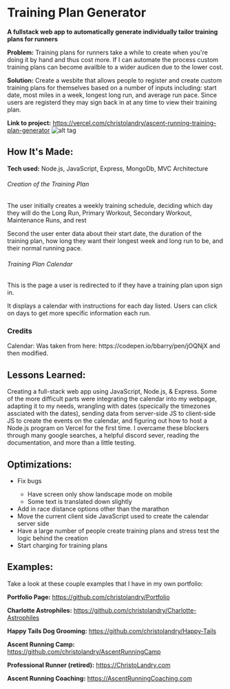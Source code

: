# Training Plan Generator
**A fullstack web app to automatically generate individually tailor training plans for runners**

**Problem:** 
Training plans for runners take a while to create when you're doing it by hand and thus cost more.  If I can automate the process custom training plans can become availble to a wider audicen due to the lower cost.

**Solution:**
Create a wesbite that allows people to register and create custom training plans for themselves based on a number of inputs including: start date, most miles in a week, longest long run, and average run pace.  Since users are registerd they may sign back in at any time to view their training plan.

**Link to project:** https://vercel.com/christolandry/ascent-running-training-plan-generator
![alt tag](trainingPlanGenerator.gif)

## How It's Made:

**Tech used:** Node.js, JavaScript, Express, MongoDb, MVC Architecture

<h6>Creation of the Training Plan</h6>
<p>The user initially creates a weekly training schedule, deciding which day they will do the Long Run, Primary Workout, Secondary Workout, Maintenance Runs, and rest</p>
<p>Second the user enter data about their start date, the duration of the training plan, how long they want their longest week and long run to be, and their normal running pace.</p>
<h6>Training Plan Calendar</h6>
<p>This is the page a user is redirected to if they have a training plan upon sign in.</p>
<p>It displays a calendar with instructions for each day listed.  Users can click on days to get more specific information each run.</p>

### Credits
<p>Calendar: Was taken from here: https://codepen.io/bbarry/pen/jOQNjX and then modified.</p>

## Lessons Learned:

Creating a full-stack web app using JavaScript, Node.js, & Express.  Some of the more difficult parts were integrating the calendar into my webpage, adapting it to my needs, wrangling with dates (specically the timezones assciated with the dates), sending data from server-side JS to client-side JS to create the events on the calendar, and figuring out how to host a Node.js program on Vercel for the first time. I overcame these blockers through many google searches, a helpful discord sever, reading the documentation, and more than a little testing.

## Optimizations:
<ul>
  <li>Fix bugs</li>
    <ul>
        <li>Have screen only show landscape mode on mobile</li>
        <li>Some text is translated down slightly</li>
    </ul>
  <li>Add in race distance options other than the marathon</li>
  <li>Move the current client side JavaScript used to create the calendar server side</li>
  <li>Have a large number of people create training plans and stress test the logic behind the creation</li>
  <li>Start charging for training plans</li>
</ul>

## Examples:
Take a look at these couple examples that I have in my own portfolio:

**Portfolio Page:** https://github.com/christolandry/Portfolio

**Charlotte Astrophiles:** https://github.com/christolandry/Charlotte-Astrophiles

**Happy Tails Dog Grooming:** https://github.com/christolandry/Happy-Tails

**Ascent Running Camp:** https://github.com/christolandry/AscentRunningCamp

**Professional Runner (retired):** https://ChristoLandry.com

**Ascent Running Coaching:** https://AscentRunningCoaching.com

